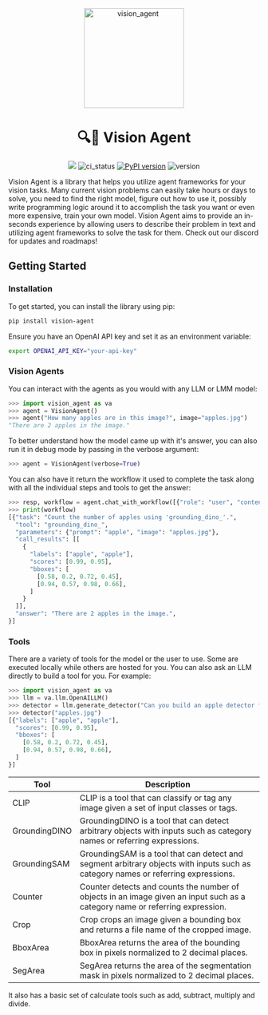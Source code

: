 <div align="center">
    <img alt="vision_agent" height="200px" src="https://github.com/landing-ai/vision-agent/blob/main/assets/logo.jpg?raw=true">

# 🔍🤖 Vision Agent

[![](https://dcbadge.vercel.app/api/server/wPdN8RCYew?compact=true&style=flat)](https://discord.gg/wPdN8RCYew)
![ci_status](https://github.com/landing-ai/vision-agent/actions/workflows/ci_cd.yml/badge.svg)
[![PyPI version](https://badge.fury.io/py/vision-agent.svg)](https://badge.fury.io/py/vision-agent)
![version](https://img.shields.io/pypi/pyversions/vision-agent)
</div>

Vision Agent is a library that helps you utilize agent frameworks for your vision tasks.
Many current vision problems can easily take hours or days to solve, you need to find the
right model, figure out how to use it, possibly write programming logic around it to 
accomplish the task you want or even more expensive, train your own model. Vision Agent
aims to provide an in-seconds experience by allowing users to describe their problem in
text and utilizing agent frameworks to solve the task for them. Check out our discord
for updates and roadmaps!

## Getting Started
### Installation
To get started, you can install the library using pip:

```bash
pip install vision-agent
```

Ensure you have an OpenAI API key and set it as an environment variable:

```bash
export OPENAI_API_KEY="your-api-key"
```

### Vision Agents
You can interact with the agents as you would with any LLM or LMM model:

```python
>>> import vision_agent as va
>>> agent = VisionAgent()
>>> agent("How many apples are in this image?", image="apples.jpg")
"There are 2 apples in the image."
```

To better understand how the model came up with it's answer, you can also run it in
debug mode by passing in the verbose argument:

```python
>>> agent = VisionAgent(verbose=True)
```

You can also have it return the workflow it used to complete the task along with all
the individual steps and tools to get the answer:

```python
>>> resp, workflow = agent.chat_with_workflow([{"role": "user", "content": "How many apples are in this image?"}], image="apples.jpg")
>>> print(workflow)
[{"task": "Count the number of apples using 'grounding_dino_'.",
  "tool": "grounding_dino_",
  "parameters": {"prompt": "apple", "image": "apples.jpg"},
  "call_results": [[
    {
      "labels": ["apple", "apple"],
      "scores": [0.99, 0.95],
      "bboxes": [
        [0.58, 0.2, 0.72, 0.45],
        [0.94, 0.57, 0.98, 0.66],
      ]
    }
  ]],
  "answer": "There are 2 apples in the image.",
}]
```

### Tools
There are a variety of tools for the model or the user to use. Some are executed locally
while others are hosted for you. You can also ask an LLM directly to build a tool for
you. For example:

```python
>>> import vision_agent as va
>>> llm = va.llm.OpenAILLM()
>>> detector = llm.generate_detector("Can you build an apple detector for me?")
>>> detector("apples.jpg")
[{"labels": ["apple", "apple"],
  "scores": [0.99, 0.95],
  "bboxes": [
    [0.58, 0.2, 0.72, 0.45],
    [0.94, 0.57, 0.98, 0.66],
  ]
}]
```

| Tool | Description |
| --- | --- |
| CLIP | CLIP is a tool that can classify or tag any image given a set of input classes or tags. |
| GroundingDINO | GroundingDINO is a tool that can detect arbitrary objects with inputs such as category names or referring expressions. |
| GroundingSAM | GroundingSAM is a tool that can detect and segment arbitrary objects with inputs such as category names or referring expressions. |
| Counter | Counter detects and counts the number of objects in an image given an input such as a category name or referring expression. |
| Crop | Crop crops an image given a bounding box and returns a file name of the cropped image. |
| BboxArea | BboxArea returns the area of the bounding box in pixels normalized to 2 decimal places. |
| SegArea | SegArea returns the area of the segmentation mask in pixels normalized to 2 decimal places. |


It also has a basic set of calculate tools such as add, subtract, multiply and divide.
